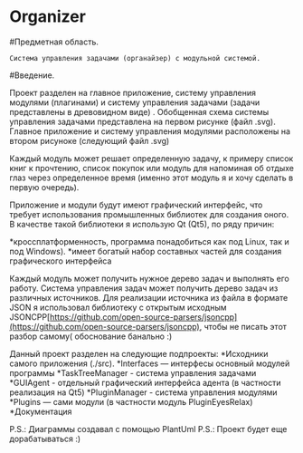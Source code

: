# Organizer
#Предметная область.

	Система управления задачами (органайзер) с модульной системой.

#Введение.

Проект разделен на главное приложение, систему  управления модулями (плагинами) и систему управления задачами (задачи представлены в древовидном виде) . Обобщенная схема системы управления задачами представлена на первом рисунке (файл .svg). 
Главное приложение и систему  управления модулями расположены на втором рисуноке (следующий файл .svg) 

Каждый модуль может решает определенную задачу, к примеру список книг к прочтению, список покупок или модуль для напоминая об отдыхе глаз через определенное время (именно этот модуль я и хочу сделать в первую очередь).

Приложение и модули будут имеют графический интерфейс, что требует использования промышленных библиотек для создания оного. В качестве такой библиотеки я использую Qt (Qt5), по ряду причин:

*кроссплатформенность, программа понадобиться как под Linux, так и под Windows). 
*имеет богатый набор составных частей для создания графического интерфейса

Каждый модуль может получить нужное дерево задач и выполнять его работу. Система управления задач может получить дерево задач из различных источников. Для реализации источника из файла в формате JSON я использовал библиотеку с открытым исходным JSONCPP[https://github.com/open-source-parsers/jsoncpp](https://github.com/open-source-parsers/jsoncpp), чтобы не писать этот разбор самому( обоснование банально :)

Данный проект разделен на следующие подпроекты:
*Исходники самого приложения (./src).
*Interfaces — интерфесы основный модулей программы
*TaskTreeManager -  система управления задачами
*GUIAgent -  отдельный графический интерфейса адента (в частности реализация на Qt5)
*PluginManager -  система управления модулями
*Plugins — сами модули (в частности модуль PluginEyesRelax)
*Документация 


P.S.: Диаграммы создавал с помощью PlantUml
P.S.: Проект будет еще дорабатываться :)
